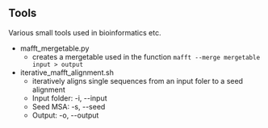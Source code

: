 ## Tools

Various small tools used in bioinformatics etc.


- mafft_mergetable.py
  - creates a mergetable used in the function `mafft --merge mergetable input > output`
- iterative_mafft_alignment.sh
  - iteratively aligns single sequences from an input foler  to a seed alignment
  - Input folder: -i, --input
  - Seed MSA: -s, --seed
  - Output: -o, --output
